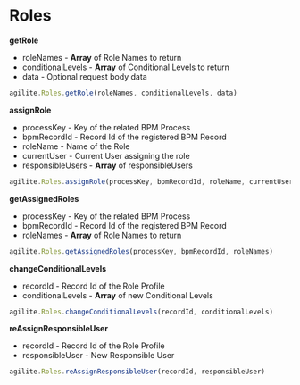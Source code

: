 # Roles

**getRole**

* roleNames - **Array** of Role Names to return
* conditionalLevels - **Array** of Conditional Levels to return
* data - Optional request body data

```javascript
agilite.Roles.getRole(roleNames, conditionalLevels, data)
```

**assignRole**

* processKey - Key of the related BPM Process
* bpmRecordId - Record Id of the registered BPM Record
* roleName - Name of the Role
* currentUser - Current User assigning the role
* responsibleUsers - **Array** of responsibleUsers

```javascript
agilite.Roles.assignRole(processKey, bpmRecordId, roleName, currentUser, responsibleUsers)
```

**getAssignedRoles**

* processKey - Key of the related BPM Process
* bpmRecordId - Record Id of the registered BPM Record
* roleNames - **Array** of Role Names to return

```javascript
agilite.Roles.getAssignedRoles(processKey, bpmRecordId, roleNames)
```

**changeConditionalLevels**

* recordId - Record Id of the Role Profile
* conditionalLevels - **Array** of new Conditional Levels

```javascript
agilite.Roles.changeConditionalLevels(recordId, conditionalLevels)
```

**reAssignResponsibleUser**

* recordId - Record Id of the Role Profile
* responsibleUser - New Responsible User

```javascript
agilite.Roles.reAssignResponsibleUser(recordId, responsibleUser)
```